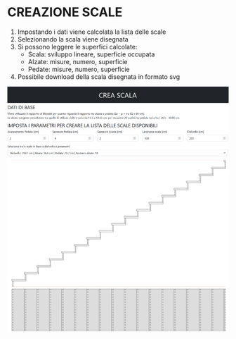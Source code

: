 # CREAZIONE SCALE

1) Impostando i dati viene calcolata la lista delle scale
2) Selezionando la scala viene disegnata
3) Si possono leggere le superfici calcolate:
    - Scala: sviluppo lineare, superficie occupata
    - Alzate: misure, numero, superficie
    - Pedate: misure, numero, superficie
4) Possibile download della scala disegnata in formato svg

![screenshot](https://github.com/archistico/Scala-Stair/blob/master/screenshot/screenshot-scala-stair.png?raw=true) 
